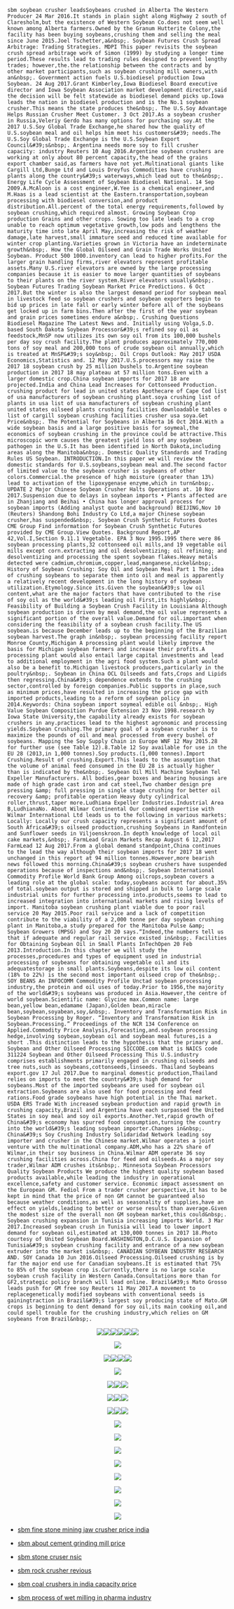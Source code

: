 
```
sbm soybean crusher leadsSoybeans crushed in Alberta The Western Producer 24 Mar 2016.It stands in plain sight along Highway 2 south of Claresholm,but the existence of Western Soybean Co.does not seem well known among Alberta farmers.Owned by the Granum Hutterite Colony,the facility has been buying soybeans,crushing them and selling the meal since June 2015.Joel Tschetter,a&nbsp;. Soybean Futures Crush Spread Arbitrage: Trading Strategies. MDPI This paper revisits the soybean crush spread arbitrage work of Simon (1999) by studying a longer time period.These results lead to trading rules designed to prevent lengthy trades; however,the.the relationship between the contracts and by other market participants,such as soybean crushing mill owners,with an&nbsp;. Government action fuels U.S.biodiesel production Iowa Soybean. 24 Aug 2017.Grant Kimberley,Iowa Biodiesel Board executive director and Iowa Soybean Association market development director,said the decision will be felt statewide as biodiesel demand picks up.Iowa leads the nation in biodiesel production and is the No.1 soybean crusher.This means the state produces the&nbsp;. The U.S.Soy Advantage Helps Russian Crusher Meet Customer. 3 Oct 2017.As a soybean crusher in Russia,Veleriy Gerdo has many options for purchasing soy.At the 2017 U.S.Soy Global Trade Exchange,he shared how the quality of U.S.soybean meal and oil helps him meet his customers&#39; needs.The U.S.Soy Global Trade Exchange is the U.S.Soybean Export Council&#39;s&nbsp;. Argentina needs more soy to fill crusher capacity: industry Reuters 10 Aug 2016.Argentine soybean crushers are working at only about 80 percent capacity,the head of the grains export chamber said,as farmers have not yet.Multinational giants like Cargill Ltd,Bunge Ltd and Louis Dreyfus Commodities have crushing plants along the country&#39;s waterways,which lead out to the&nbsp;. Energy Life Cycle Assessment of Soybean Biodiesel National. 14 Sep 2009.A.McAloon is a cost engineer,W.Yee is a chemical engineer,and M.Haas is a lead scientist at the Eastern.transportation,soybean processing with biodiesel conversion,and product distribution.All.percent of the total energy requirements,followed by soybean crushing,which required almost. Growing Soybean Crop production Grains and other crops. Sowing too late leads to a crop unable to reach optimum vegetative growth,low pods and lengthens the maturity time into late April May,increasing the risk of weather damage,late harvest,small immature seed and reduced time available for winter crop planting.Varieties grown in Victoria have an indeterminate growth&nbsp;. How the Global Oilseed and Grain Trade Works United Soybean. Product 500 1000.inventory can lead to higher profits.For the larger grain handling firms,river elevators represent profitable assets.Many U.S.river elevators are owned by the large processing companies because it is easier to move larger quantities of soybeans to their plants on the river system.River elevators usually&nbsp;. Soybean Futures Trading Soybean Market Price Predictions. 6 Oct 2017.But the winter is also the largest demand period for soybean meal in livestock feed so soybean crushers and soybean exporters begin to bid up prices in late fall or early winter before all of the soybeans get locked up in farm bins.Then after the first of the year soybean and grain prices sometimes endure a&nbsp;. Crushing Questions Biodiesel Magazine The Latest News and. Initially using Volga,S.D. based South Dakota Soybean Processor&#39;s refined soy oil as feedstock,MnSP now utilizes its own soy oil from its 100,000 bushels per day soy crush facility.The plant produces approximately 770,000 tons of soy meal and 200,000 tons of crude soybean oil annually,which is treated at MnSP&#39;s soy&nbsp;. Oil Crops Outlook: May 2017 USDA Economics,Statistics and. 12 May 2017.U.S.processors may raise the 2017 18 soybean crush by 25 million bushels to.Argentine soybean production in 2017 18 may plateau at 57 million tons.Even with a larger domestic crop.China soybean imports for 2017 18 are projected.India and China Lead Increases for Cottonseed Production. crushing product for lead in united states Apothecare of Cape Cod list of usa manufacturers of soybean crushing plant.soya crushing list of plants in usa list of usa manufacturers of soybean crushing plant united states oilseed plants crushing facilities downloadable tables o list of cargill soybean crushing facilities crusher usa soya.Get Price&nbsp;. The Potential for Soybeans in Alberta 16 Oct 2014.With a wide soybean basis and a large positive basis for soymeal,the economics of soybean crushing in the province could be attractive.This microscopic worm causes the greatest yield loss of any soybean pathogen in the U.S.It has been identified in North Dakota,including areas along the Manitoba&nbsp;. Domestic Quality Standards and Trading Rules US Soybean. INTRODUCTION.In this paper we will review the domestic standards for U.S.soybeans,soybean meal and.The second factor of limited value to the soybean crusher is soybeans of other colors.Commercial.the presence of high moisture (greater than 13%) lead to activation of the lipoxygenase enzyme,which in turn&nbsp;. UPDATE 2 Major Chinese Soybean Crusher Halts Operations at. 10 Nov 2017.Suspension due to delays in soybean imports • Plants affected are in Zhanjiang and Beihai • China has longer approval process for soybean imports (Adding analyst quote and background) BEIJING,Nov 10 (Reuters) Shandong Bohi Industry Co Ltd,a major Chinese soybean crusher,has suspended&nbsp;. Soybean Crush Synthetic Futures Quotes CME Group Find information for Soybean Crush Synthetic Futures provided by CME Group.View Quotes. Background Report,AP 42,Vol.I,Section 9.11.1 Vegetable. EPA 3 Nov 1995.1995 there were 86 soybean processing plants,32 cottonseed oil mills,and 19 vegetable oil mills except corn.extracting and oil desolventizing; oil refining; and desolventizing and processing the spent soybean flakes.Heavy metals detected were cadmium,chromium,copper,lead,manganese,nickel&nbsp;. History of Soybean Crushing: Soy Oil and Soybean Meal Part 1 The idea of crushing soybeans to separate them into oil and meal is apparently a relatively recent development in the long history of soybean utilization.Etymology.Since its.Given the soybean&#39;s low oil content,what are the major factors that have contributed to the rise of soy oil as the world&#39;s leading oil First,its highly&nbsp;. Feasibility of Building a Soybean Crush Facility in Louisiana Although soybean production is driven by meal demand,the oil value represents a significant portion of the overall value.Demand for oil.important when considering the feasibility of a soybean crush facility.The US soybean.is because December leads up to the beginning of the Brazilian soybean harvest.The graph in&nbsp;. soybean processing facility report Monroe County,Michigan A processing plant would likely improve the basis for Michigan soybean farmers and increase their profits.A processing plant would also entail large capital investments and lead to additional employment in the agri food system.Such a plant would also be a benefit to.Michigan livestock producers,particularly in the poultry&nbsp;. Soybean in China OCL Oilseeds and fats,Crops and Lipids then regressing.China&#39;s dependence extends to the crushing sector,controlled by foreign companies.Public supports in place,such as minimum prices,have resulted in increasing the price gap with imported products,leading to a reform of soybean policy in 2014.Keywords: China soybean import soymeal edible oil &nbsp;. High Value Soybean Composition Purdue Extension 23 Nov 1998.research by Iowa State University,the capability already exists for soybean crushers in any.practices lead to the highest agronomic and processing yields.Soybean Crushing.The primary goal of a soybean crusher is to maximize the pounds of oil and meal processed from every bushel of soybeans. Mapping the Soy Supply Chain in Europe WNF 12 May 2015.28 for further use (see Table 12).8.Table 12 Soy available for use in the EU 28 (2013,in 1,000 tonnes).Soy products.(1,000 tonnes).Import Crushing.Result of crushing.Export.This leads to the assumption that the volume of animal feed consumed in the EU 28 is actually higher than is indicated by the&nbsp;. Soybean Oil Mill Machine Soybean Tel Expeller Manufacturers. All bodies,gear boxes and bearing housings are made of high grade cast iron and cat steel,Two chamber design pre pressing &amp; full pressing in single stage crushing for better oil recovery &amp; profitable operation Heavy duty cylindrical roller,thrust,taper more.Ludhiana Expeller Industries.Industrial Area B,LudhianaNo. About Wilmar Continental Our combined expertise with Wilmar International Ltd leads us to the following in various markets: Locally: Locally our crush capacity represents a significant amount of South Africa&#39;s oilseed production,crushing Soybeans in Randfontein and Sunflower seeds in Viljoenskroon.In depth knowledge of local oil cake markets,&nbsp;. FarmLead Grain Markets Recap August 6 12,2017 FarmLead 12 Aug 2017.From a global demand standpoint,China continues to the lead the way although their soybean imports for 2017 18 went unchanged in this report at 94 million tonnes.However,more bearish news followed this morning.China&#39;s soybean crushers have suspended operations because of inspections and&nbsp;. Soybean International Commodity Profile World Bank Group Among oilcrops,soybean covers a leading role at the global scale: today,soybeans account for about.35% of total.soybean output is stored and shipped in bulk to large scale industrial units for further processing into.products,seems to lead to increased integration into international markets and rising levels of import. Manitoba soybean crushing plant viable due to poor rail service 20 May 2015.Poor rail service and a lack of competition contribute to the viability of a 2,000 tonne per day soybean crushing plant in Manitoba,a study prepared for the Manitoba Pulse &amp; Soybean Growers (MPSG) and Soy 20 20 says.“Indeed,the numbers tell us that if adequate and regular rail service existed in&nbsp;. Facilities for Obtaining Soybean Oil in Small Plants InTechOpen 20 Feb 2013.Introduction.In this chapter we will study the processes,procedures and types of equipment used in industrial processing of soybeans for obtaining vegetable oil and its adequatestorage in small plants.Soybeans,despite its low oil content (18% to 22%) is the second most important oilseed crop of the&nbsp;. SOY BEANS An INFOCOMM Commodity Profile Unctad soybean processing industry,the protein and oil uses of today.Prior to 1956,the majority of the world&#39;s soybeans was produced in Asia.However,the centre of world soybean.Scientific name: Glycine max.Common name: large bean,yellow bean,edamame (Japan),Golden bean,miracle bean,soybean,soyabean,soy,&nbsp;. Inventory and Transformation Risk in Soybean Processing by Roger. “Inventory and Transformation Risk in Soybean.Processing.” Proceedings of the NCR 134 Conference on Applied.Commodity Price Analysis,Forecasting,and.soybean processing hedge,involving soybean,soybean oil and soybean meal futures,is a short .This distinction leads to the hypothesis that the primary and. Soybean and Other Oilseed Processing SICCODE.com What is NAICS code 311224 Soybean and Other Oilseed Processing This U.S.industry comprises establishments primarily engaged in crushing oilseeds and tree nuts,such as soybeans,cottonseeds,linseeds. Thailand Soybeans export.gov 17 Jul 2017.Due to marginal domestic production,Thailand relies on imports to meet the country&#39;s high demand for soybeans.Most of the imported soybeans are used for soybean oil extraction.Soybeans are also used for food processing and feed rations.Food grade soybeans have high potential in the Thai market. USDA ERS Trade With increased soybean production and rapid growth in crushing capacity,Brazil and Argentina have each surpassed the United States in soy meal and soy oil exports.Another.Yet,rapid growth of China&#39;s economy has spurred food consumption,turning the country into the world&#39;s leading soybean importer.Changes in&nbsp;. China&#39;s Soy Crushing Industry Solidaridad Network leading soy importer and crusher in the Chinese market.Wilmar operates a joint venture with the multinational company.ADM,who has a 22% share of Wilmar,in their soy business in China.Wilmar ADM operate 36 soy crushing facilities across.China for feed and oilseeds.As a major soy trader,Wilmar ADM crushes its&nbsp;. Minnesota Soybean Processors Quality Soybean Products We produce the highest quality soybean based products available,while leading the industry in operational excellence,safety and customer service. Economic impact assessment on the European GM. Fediol From a trader crusher perspective,it has to be kept in mind that the price of non GM cannot be guaranteed also because weather conditions,as well as seasonality of supplies,have an effect on yields,leading to better or worse results than average.Given the modest size of the overall non GM soybean market,this could&nbsp;. Soybean crushing expansion in Tunisia increasing imports World. 3 Mar 2017.Increased soybean crush in Tunisia will lead to lower import demand for soybean oil,estimated at 130,000 tonnes in 2017 18.Photo courtesy of United Soybean Board.WASHINGTON,D.C.U.S. Expansion of Tunisia&#39;s soybean crushing facility and entrance of a new soybean extruder into the market is&nbsp;. CANADIAN SOYBEAN INDUSTRY RESEARCH AND. SOY Canada 10 Jun 2016.Oilseed Processing.Oilseed crushing is by far the major end use for Canadian soybeans.It is estimated that 75% to 85% of the soybean crop is.Currently,there is no large scale soybean crush facility in Western Canada.Consultations more than for GF2,strategic policy branch will lead online. Brazil&#39;s Mato Grosso leads push for GM free soy Reuters 11 May 2017.A movement to replacegenetically modified soybeans with conventional seeds is gainingtraction in Brazil&#39;s largest soy producing state of Mato.GM crops is beginning to dent demand for soy oil,its main cooking oil,and could spell trouble for the crushing industry,which relies on GM soybeans from Brazil&nbsp;. 
```

<div align="center">
  
<a rel="nofollow" href="https://m.shibang-china.com?f=github&k=sbm+soybean+crusher+leads"><img src="https://static.shibang-china.com/en/l.png"></a><img src="https://static.shibang-china.com/en/hw.png"><a rel="nofollow" href="https://m.shibang-china.com/product/?f=github&k=sbm+soybean+crusher+leads"><img src="https://static.shibang-china.com/en/p.png"></a><a rel="nofollow" href="https://m.shibang-china.com/cases/?f=github&k=sbm+soybean+crusher+leads"><img src="https://static.shibang-china.com/en/c.png"></a><a rel="nofollow" href="https://m.shibang-china.com/news/?f=github&k=sbm+soybean+crusher+leads"><img src="https://static.shibang-china.com/en/n.png"></a><a rel="nofollow" href="https://m.shibang-china.com?f=github&k=sbm+soybean+crusher+leads"><img src="https://static.shibang-china.com/en/m.png"></a>

<a rel="nofollow" href="https://m.shibang-china.com/product/?f=github&k=sbm+soybean+crusher+leads"><img src="https://static.shibang-china.com/en/b.jpg"></a>
  
<a rel="nofollow" href="https://m.shibang-china.com/solution-aggregate.html?f=github&k=sbm+soybean+crusher+leads"><img src="https://static.shibang-china.com/en/a.jpg"></a><a rel="nofollow" href="https://m.shibang-china.com/solution-mine.html?f=github&k=sbm+soybean+crusher+leads"><img src="https://static.shibang-china.com/en/m.jpg"></a><a rel="nofollow" href="https://m.shibang-china.com/solution-mill.html?f=github&k=sbm+soybean+crusher+leads"><img src="https://static.shibang-china.com/en/g.jpg"></a><a rel="nofollow" href="https://m.shibang-china.com/solution-epc.html?f=github&k=sbm+soybean+crusher+leads"><img src="https://static.shibang-china.com/en/e.jpg"></a>

<a rel="nofollow" href="https://m.shibang-china.com/product/?f=github&k=sbm+soybean+crusher+leads"><img src="https://static.shibang-china.com/en/a-p.png"></a>

<a rel="nofollow" href="https://m.shibang-china.com/product/crusher/c6x.html?f=github&k=sbm+soybean+crusher+leads"><img src="https://static.shibang-china.com/en/j.jpg"></a><a rel="nofollow" href="https://m.shibang-china.com/product/crusher/ci5x.html?f=github&k=sbm+soybean+crusher+leads"><img src="https://static.shibang-china.com/en/i.jpg"></a><a rel="nofollow" href="https://m.shibang-china.com/product/crusher/hst.html?f=github&k=sbm+soybean+crusher+leads"><img src="https://static.shibang-china.com/en/c.jpg"></a>

<a rel="nofollow" href="https://m.shibang-china.com/product/mill/mtw.html?f=github&k=sbm+soybean+crusher+leads"><img src="https://static.shibang-china.com/en/mtw.jpg"></a><a rel="nofollow" href="https://m.shibang-china.com/product/mill/scm.html?f=github&k=sbm+soybean+crusher+leads"><img src="https://static.shibang-china.com/en/scm.jpg"></a><a rel="nofollow" href="https://m.shibang-china.com/product/mill/lm.html?f=github&k=sbm+soybean+crusher+leads"><img src="https://static.shibang-china.com/en/lm.jpg"></a>

<a rel="nofollow" href="https://m.shibang-china.com/product/sand/vsi6x.html?f=github&k=sbm+soybean+crusher+leads"><img src="https://static.shibang-china.com/en/6x.jpg"></a><a rel="nofollow" href="https://m.shibang-china.com/product/sand/vu.html?f=github&k=sbm+soybean+crusher+leads"><img src="https://static.shibang-china.com/en/vu.jpg"></a><a rel="nofollow" href="https://m.shibang-china.com/product/mobile/klun.html?f=github&k=sbm+soybean+crusher+leads"><img src="https://static.shibang-china.com/en/k.jpg"></a>

<a rel="nofollow" href="https://m.shibang-china.com/cases/?f=github&k=sbm+soybean+crusher+leads"><img src="https://static.shibang-china.com/en/case.png"></a>

<a rel="nofollow" href="https://m.shibang-china.com/cases/aggregate/202.html?f=github&k=sbm+soybean+crusher+leads"><img src="https://static.shibang-china.com/en/c-1.jpg"></a>

<a rel="nofollow" href="https://m.shibang-china.com/cases/aggregate/203.html?f=github&k=sbm+soybean+crusher+leads"><img src="https://static.shibang-china.com/en/c-2.jpg"></a>

<a rel="nofollow" href="https://m.shibang-china.com/cases/mill/123.html?f=github&k=sbm+soybean+crusher+leads"><img src="https://static.shibang-china.com/en/c-3.jpg"></a>

<a rel="nofollow" href="https://m.shibang-china.com/contact_us.html?f=github&k=sbm+soybean+crusher+leads"><img src="https://static.shibang-china.com/en/contact.png"></a>

<a rel="nofollow" href="https://swt.shibang-china.com/?f=github&k=sbm+soybean+crusher+leads"><img src="https://static.shibang-china.com/en/chat.png"></a>

<a rel="nofollow" href="https://whatsapp.shibangsoft.com/WhatsApp.php?f=github&k=sbm+soybean+crusher+leads"><img src="https://static.shibang-china.com/en/whatsapp.png"></a>

<a rel="nofollow" href="https://m.shibang-china.com/?f=github&k=sbm+soybean+crusher+leads"><img src="https://static.shibang-china.com/en/website.png"></a>

</div>


* [sbm fine stone mining jaw crusher price india](sbm%20fine%20stone%20mining%20jaw%20crusher%20price%20india.md)

* [sbm about cement grinding mill price](sbm%20about%20cement%20grinding%20mill%20price.md)

* [sbm stone cruser nsic](sbm%20stone%20cruser%20nsic.md)

* [sbm rock crusher revious](sbm%20rock%20crusher%20revious.md)

* [sbm coal crushers in india capacity price](sbm%20coal%20crushers%20in%20india%20capacity%20price.md)

* [sbm process of wet milling in pharma industry](sbm%20process%20of%20wet%20milling%20in%20pharma%20industry.md)